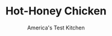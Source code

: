 ---
layout: ../../layouts/MarkdownPostLayout.astro
title: Hot-Honey Chicken
author: America's Test Kitchen
pubDate: 2023-03-15
description: "Hidden among my grandmothers stack of recipes was a sweet, sneaky-hot surprise."
image_url: https://res.cloudinary.com/hksqkdlah/image/upload/ar_1:1,c_fill,dpr_2.0,f_auto,fl_lossy.progressive.strip_profile,g_faces:auto,q_auto:low,w_344/SFS_HotHoneyChicken-221_x8ypi3
tags: ["Main Courses","Southern","Chicken"]
calories: 3541
protein: 63
carbohydrates: 18
fats: 
fiber: 
ingredients: ["1/4 cup, honey","1/4 cup, Frank's RedHot Original Cayenne Pepper Sauce","2 , garlic cloves, minced","2 teaspoons, kosher salt","1 teaspoon, ground cumin","3 pounds, bone-in chicken pieces (2 split breasts cut in half crosswise, 2 drumsticks, and 2 thighs), trimmed","1 tablespoon, vegetable oil","2 tablespoons, unsalted butter, cut into 2 pieces","2 teaspoons, lime juice","2 , scallions, sliced thin"]
serves: 4
time: "1½ hours"
instructions: ["Adjust oven rack to middle position and heat oven to 425 degrees. Combine honey, hot sauce, and garlic in bowl; set aside. Combine salt and cumin in separate bowl. Pat chicken dry with paper towels and sprinkle all over with salt mixture.","Heat oil in 12-inch ovensafe skillet over medium-high heat until just smoking. Add chicken and cook until golden brown on both sides, about 4 minutes per side. Transfer chicken to plate, skin side up.","Pour off fat from skillet. Return chicken to now-empty skillet, skin side up; pour honey mixture evenly over chicken. Transfer skillet to oven and roast until breasts register 160 degrees and drumsticks/thighs register at least 175 degrees, 17 to 22 minutes. Let chicken rest in skillet for 10 minutes.","Transfer chicken to shallow platter. Bring juices in skillet to boil over medium-high heat (skillet handle will be hot). Cook until slightly thickened, 1 to 2 minutes. Reduce heat to low and whisk butter and lime juice into juices in skillet until butter is melted. Spoon sauce over chicken. Sprinkle with scallions and serve."]
nutrition: ["704 mg Potassium","510 mg Phosphorus","52 mg Calcium","3 mg Iron","72 mg Magnesium","917 mg Sodium","4 mg Zinc","60 g Fat","23 mg Niacin (B3)","25 g Monounsaturated","11 g Polyunsaturated","18 mg Vitamin C","270 mg Cholesterol","18 g Saturated","24 µg Folate (food)","17 g Sugars","13 µg Vitamin K","248 g Water","18 g Carbs","24 µg Folate equivalent (total)","63 g Protein","2 mg Vitamin E","1 µg Vitamin B12","1 mg Vitamin B6","191 µg Vitamin A","885 kcal Energy","17 g Sugars, added","3541 calories"]
notes: "If youre using table salt instead of kosher, cut the amount in half."
---